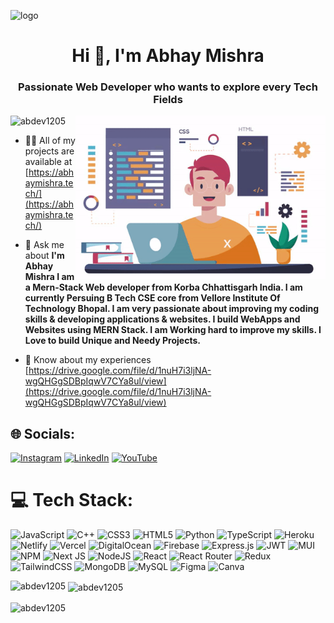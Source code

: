 ![logo](https://i.postimg.cc/PqdY1486/Github-banner.png)
<h1 align="center">Hi 👋, I'm Abhay Mishra</h1>
<h3 align="center">Passionate Web Developer who wants to explore every Tech Fields</h3>
<img align="right" alt="coding" width="400" src="https://github.com/Abdev1205/Abdev1205/blob/main/ezgif.com-gif-maker%20(16).gif">


<p align="left"> <img src="https://komarev.com/ghpvc/?username=abdev1205&label=Profile%20views&color=0e75b6&style=flat" alt="abdev1205" /> </p>

- 👨‍💻 All of my projects are available at [https://abhaymishra.tech/](https://abhaymishra.tech/)

- 💬 Ask me about **I'm Abhay Mishra I am a Mern-Stack Web developer from Korba Chhattisgarh India. I am currently Persuing B Tech CSE core from Vellore Institute Of Technology Bhopal. I am very passionate about improving my coding skills & developing applications & websites. I build WebApps and Websites using MERN Stack. I am Working hard to improve my skills. I Love to build Unique and Needy Projects.**

- 📄 Know about my experiences [https://drive.google.com/file/d/1nuH7i3ljNA-wgQHGgSDBpIqwV7CYa8ul/view](https://drive.google.com/file/d/1nuH7i3ljNA-wgQHGgSDBpIqwV7CYa8ul/view)

## 🌐 Socials:
[![Instagram](https://img.shields.io/badge/Instagram-%23E4405F.svg?logo=Instagram&logoColor=white)](https://instagram.com/https://www.instagram.com/dev_abhaymishra/) [![LinkedIn](https://img.shields.io/badge/LinkedIn-%230077B5.svg?logo=linkedin&logoColor=white)](https://linkedin.com/in/https://www.linkedin.com/in/abhay-mishra-9669711b5/) [![YouTube](https://img.shields.io/badge/YouTube-%23FF0000.svg?logo=YouTube&logoColor=white)](https://youtube.com/@https://www.youtube.com/c/Abideas) 

# 💻 Tech Stack:
![JavaScript](https://img.shields.io/badge/javascript-%23323330.svg?style=for-the-badge&logo=javascript&logoColor=%23F7DF1E) ![C++](https://img.shields.io/badge/c++-%2300599C.svg?style=for-the-badge&logo=c%2B%2B&logoColor=white) ![CSS3](https://img.shields.io/badge/css3-%231572B6.svg?style=for-the-badge&logo=css3&logoColor=white) ![HTML5](https://img.shields.io/badge/html5-%23E34F26.svg?style=for-the-badge&logo=html5&logoColor=white) ![Python](https://img.shields.io/badge/python-3670A0?style=for-the-badge&logo=python&logoColor=ffdd54) ![TypeScript](https://img.shields.io/badge/typescript-%23007ACC.svg?style=for-the-badge&logo=typescript&logoColor=white) ![Heroku](https://img.shields.io/badge/heroku-%23430098.svg?style=for-the-badge&logo=heroku&logoColor=white) ![Netlify](https://img.shields.io/badge/netlify-%23000000.svg?style=for-the-badge&logo=netlify&logoColor=#00C7B7) ![Vercel](https://img.shields.io/badge/vercel-%23000000.svg?style=for-the-badge&logo=vercel&logoColor=white) ![DigitalOcean](https://img.shields.io/badge/DigitalOcean-%230167ff.svg?style=for-the-badge&logo=digitalOcean&logoColor=white) ![Firebase](https://img.shields.io/badge/firebase-%23039BE5.svg?style=for-the-badge&logo=firebase) ![Express.js](https://img.shields.io/badge/express.js-%23404d59.svg?style=for-the-badge&logo=express&logoColor=%2361DAFB) ![JWT](https://img.shields.io/badge/JWT-black?style=for-the-badge&logo=JSON%20web%20tokens) ![MUI](https://img.shields.io/badge/MUI-%230081CB.svg?style=for-the-badge&logo=material-ui&logoColor=white) ![NPM](https://img.shields.io/badge/NPM-%23000000.svg?style=for-the-badge&logo=npm&logoColor=white) ![Next JS](https://img.shields.io/badge/Next-black?style=for-the-badge&logo=next.js&logoColor=white) ![NodeJS](https://img.shields.io/badge/node.js-6DA55F?style=for-the-badge&logo=node.js&logoColor=white) ![React](https://img.shields.io/badge/react-%2320232a.svg?style=for-the-badge&logo=react&logoColor=%2361DAFB) ![React Router](https://img.shields.io/badge/React_Router-CA4245?style=for-the-badge&logo=react-router&logoColor=white) ![Redux](https://img.shields.io/badge/redux-%23593d88.svg?style=for-the-badge&logo=redux&logoColor=white) ![TailwindCSS](https://img.shields.io/badge/tailwindcss-%2338B2AC.svg?style=for-the-badge&logo=tailwind-css&logoColor=white) ![MongoDB](https://img.shields.io/badge/MongoDB-%234ea94b.svg?style=for-the-badge&logo=mongodb&logoColor=white) ![MySQL](https://img.shields.io/badge/mysql-%2300f.svg?style=for-the-badge&logo=mysql&logoColor=white) 	![Figma](https://img.shields.io/badge/figma-%23F24E1E.svg?style=for-the-badge&logo=figma&logoColor=white) ![Canva](https://img.shields.io/badge/Canva-%2300C4CC.svg?style=for-the-badge&logo=Canva&logoColor=white)

<p><img align="left" src="https://github-readme-stats.vercel.app/api/top-langs?username=abdev1205&show_icons=true&locale=en&layout=compact" alt="abdev1205" /></p>

<p>&nbsp;<img align="center" src="https://github-readme-stats.vercel.app/api?username=abdev1205&show_icons=true&locale=en" alt="abdev1205" /></p>

<p><img align="center" src="https://github-readme-streak-stats.herokuapp.com/?user=abdev1205&" alt="abdev1205" /></p>

